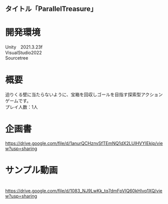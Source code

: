 ## タイトル「ParallelTreasure」
# 開発環境
Unity　2021.3.23f
<br> VisualStudio2022 
<br> Sourcetree

# 概要
迫りくる壁に当たらないように、宝箱を回収しゴールを目指す探索型アクションゲームです。
<br>プレイ人数：1人

# 企画書
https://drive.google.com/file/d/1anurQCHznvSfTEmNQ1dX2LUIHVYIEkip/view?usp=sharing
 
# サンプル動画
　https://drive.google.com/file/d/1083_NJ9LwKk_tq7dmFpVIQ60kHlvq1XQ/view?usp=sharing
